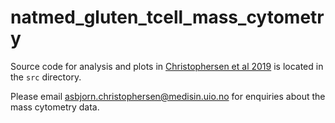 # natmed_gluten_tcell_mass_cytometry
Source code for analysis and plots in [Christophersen et al 2019](https://www.ncbi.nlm.nih.gov/pubmed/30911136) is located in the `src` directory.

Please email asbjorn.christophersen@medisin.uio.no for enquiries about the mass cytometry data.
